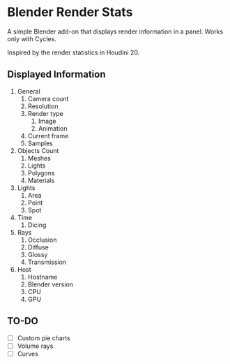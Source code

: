 # Blender Render Stats
A simple Blender add-on that displays render information in a panel. Works only with Cycles.

Inspired by the render statistics in Houdini 20.

## Displayed Information
1. General
    1. Camera count
    2. Resolution
    3. Render type
        1. Image
        2. Animation
    4. Current  frame
    5. Samples
2. Objects Count
    1. Meshes
    2. Lights
    3. Polygons
    4. Materials
3. Lights
    1. Area
    2. Point
    3. Spot
4. Time 
    1. Dicing
5. Rays
    1. Occlusion
    2. Diffuse
    3. Glossy
    4. Transmission
6. Host
    1. Hostname
    2. Blender version
    3. CPU
    4. GPU

## TO-DO
- [ ] Custom pie charts
- [ ] Volume rays
- [ ] Curves